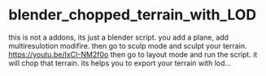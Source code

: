 # blender_chopped_terrain_with_LOD
this is not a addons, its just a blender script. 
you add a plane, add multiresulotion modifire. then go to sculp mode and sculpt your terrain. https://youtu.be/IxCI-NM2f0o
then go to layout mode and run the script.
it will chop that terrain. 
its helps you to export your terrain with lod...

